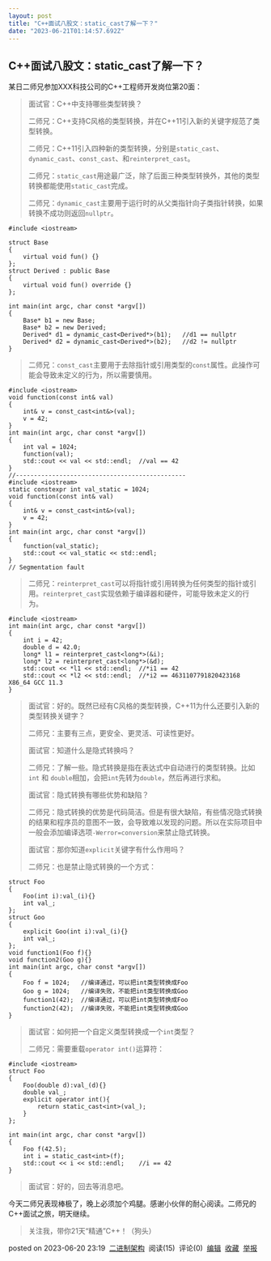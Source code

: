 ```yaml
---
layout: post
title: "C++面试八股文：static_cast了解一下？"
date: "2023-06-21T01:14:57.692Z"
---
```

C++面试八股文：static\_cast了解一下？
--------------------------

某日二师兄参加XXX科技公司的C++工程师开发岗位第20面：

> 面试官：C++中支持哪些类型转换？
> 
> 二师兄：C++支持C风格的类型转换，并在C++11引入新的关键字规范了类型转换。
> 
> 二师兄：C++11引入四种新的类型转换，分别是`static_cast`、`dynamic_cast`、`const_cast`、和`reinterpret_cast`。
> 
> 二师兄：`static_cast`用途最广泛，除了后面三种类型转换外，其他的类型转换都能使用`static_cast`完成。
> 
> 二师兄：`dynamic_cast`主要用于运行时的从父类指针向子类指针转换，如果转换不成功则返回`nullptr`。

    #include <iostream>
    
    struct Base
    {
        virtual void fun() {}
    };
    struct Derived : public Base
    {
        virtual void fun() override {}
    };
    
    int main(int argc, char const *argv[])
    {
        Base* b1 = new Base;
        Base* b2 = new Derived;
        Derived* d1 = dynamic_cast<Derived*>(b1);	//d1 == nullptr
        Derived* d2 = dynamic_cast<Derived*>(b2);	//d2 != nullptr
    }
    

> 二师兄：`const_cast`主要用于去除指针或引用类型的`const`属性。此操作可能会导致未定义的行为，所以需要慎用。

    #include <iostream>
    void function(const int& val)
    {
        int& v = const_cast<int&>(val);
        v = 42;
    }
    int main(int argc, char const *argv[])
    {
        int val = 1024;
        function(val);
        std::cout << val << std::endl;	//val == 42
    }
    //-----------------------------------------------
    #include <iostream>
    static constexpr int val_static = 1024;
    void function(const int& val)
    {
        int& v = const_cast<int&>(val);
        v = 42;
    }
    int main(int argc, char const *argv[])
    {
        function(val_static);
        std::cout << val_static << std::endl;
    }
    // Segmentation fault
    

> 二师兄：`reinterpret_cast`可以将指针或引用转换为任何类型的指针或引用。`reinterpret_cast`实现依赖于编译器和硬件，可能导致未定义的行为。

    #include <iostream>
    int main(int argc, char const *argv[])
    {
        int i = 42;
        double d = 42.0;
        long* l1 = reinterpret_cast<long*>(&i);
        long* l2 = reinterpret_cast<long*>(&d);
        std::cout << *l1 << std::endl;	//*i1 == 42
        std::cout << *l2 << std::endl;	//*i2 == 4631107791820423168 X86_64 GCC 11.3 
    }
    

> 面试官：好的。既然已经有C风格的类型转换，C++11为什么还要引入新的类型转换关键字？
> 
> 二师兄：主要有三点，更安全、更灵活、可读性更好。
> 
> 面试官：知道什么是隐式转换吗？
> 
> 二师兄：了解一些。隐式转换是指在表达式中自动进行的类型转换。比如`int` 和 `double`相加，会把`int`先转为`double`，然后再进行求和。
> 
> 面试官：隐式转换有哪些优势和缺陷？
> 
> 二师兄：隐式转换的优势是代码简洁。但是有很大缺陷，有些情况隐式转换的结果和程序员的意图不一致，会导致难以发现的问题。所以在实际项目中一般会添加编译选项`-Werror=conversion`来禁止隐式转换。
> 
> 面试官：那你知道`explicit`关键字有什么作用吗？
> 
> 二师兄：也是禁止隐式转换的一个方式：

    struct Foo
    {
        Foo(int i):val_(i){}
        int val_;
    };
    struct Goo
    {
        explicit Goo(int i):val_(i){}
        int val_;
    };
    void function1(Foo f){}
    void function2(Goo g){}
    int main(int argc, char const *argv[])
    {
        Foo f = 1024;	//编译通过，可以把int类型转换成Foo
        Goo g = 1024;   //编译失败，不能把int类型转换成Goo
        function1(42);  //编译通过，可以把int类型转换成Foo
        function2(42);  //编译失败，不能把int类型转换成Goo
    }
    

> 面试官：如何把一个自定义类型转换成一个`int`类型？
> 
> 二师兄：需要重载`operator int()`运算符：

    #include <iostream>
    struct Foo
    {
        Foo(double d):val_(d){}
        double val_;
        explicit operator int(){
            return static_cast<int>(val_);
        }
    };
    
    int main(int argc, char const *argv[])
    {
        Foo f(42.5);
        int i = static_cast<int>(f);
        std::cout << i << std::endl;	//i == 42
    }
    

> 面试官：好的，回去等消息吧。

今天二师兄表现棒极了，晚上必须加个鸡腿。感谢小伙伴的耐心阅读。二师兄的C++面试之旅，明天继续。

> 关注我，带你21天“精通”C++！（狗头）

posted on 2023-06-20 23:19  [二进制架构](https://www.cnblogs.com/binarch/)  阅读(15)  评论(0)  [编辑](https://i.cnblogs.com/EditPosts.aspx?postid=17495144)  [收藏](javascript:void(0))  [举报](javascript:void(0))